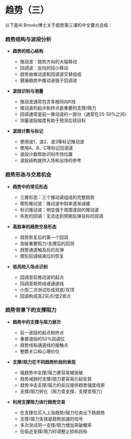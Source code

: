 # 趋势（三）

以下是Al Brooks博士关于趋势第三课的中文要点总结：

### 趋势结构与波段分析
- **趋势的核心结构**
  - 推动波：趋势方向的大幅移动
  - 回调波：反向的较小移动
  - 趋势由推动波和回调波交替组成
  - 健康趋势中推动波强于回调波

- **波段识别与测量**
  - 推动波通常包含多根同向K线
  - 推动波的起点和终点是重要的支撑/阻力
  - 回调通常是前一推动波的一部分（通常在25-50%之间）
  - 测量波段幅度有助于预测后续目标

- **波段计数与标记**
  - 使用波1、波2、波3等标记推动波
  - 使用A、B、C等标记回调波
  - 波段计数帮助识别市场位置
  - 波段结构提供入场和出场的参考

### 趋势形态与交易机会
- **趋势中的常见形态**
  - 三推形态：三个推动波组成的完整趋势
  - 楔形推动波：推动波中斜率逐渐减缓
  - 标识推动波：明显强于周围波段的推动波
  - 失败的回调：无法达到预期反弹目标的回调

- **高胜率的趋势交易形态**
  - 趋势恢复后的第一个回调
  - 突破重要阻力/支撑后的回测
  - 趋势通道触及后的反弹
  - 楔形回调结束后的恢复

- **低风险入场点识别**
  - 回调至前推动波的起点
  - 回调至趋势线或通道线
  - 小型二次测试形成双底/双顶
  - 回调构成高2买点/低2卖点

### 趋势背景下的支撑阻力
- **趋势中的支撑与阻力层次**
  - 前一波段的起点和终点
  - 重要波段的50%回调位
  - 趋势线和通道线的接触点
  - 整数关口和心理价位

- **支撑/阻力在不同趋势阶段的表现**
  - 强趋势中支撑/阻力更容易被突破
  - 趋势减弱时支撑/阻力更容易引起反转
  - 趋势冲击支撑/阻力的反应提供趋势强度线索
  - 支撑/阻力转化（阻力变支撑，支撑变阻力）

- **利用支撑阻力进行趋势交易**
  - 在支撑位买入上涨趋势/阻力位卖出下跌趋势
  - 支撑/阻力失效是趋势加速的信号
  - 多次测试同一支撑/阻力增加突破概率
  - 在临近支撑/阻力时调整止损和目标 